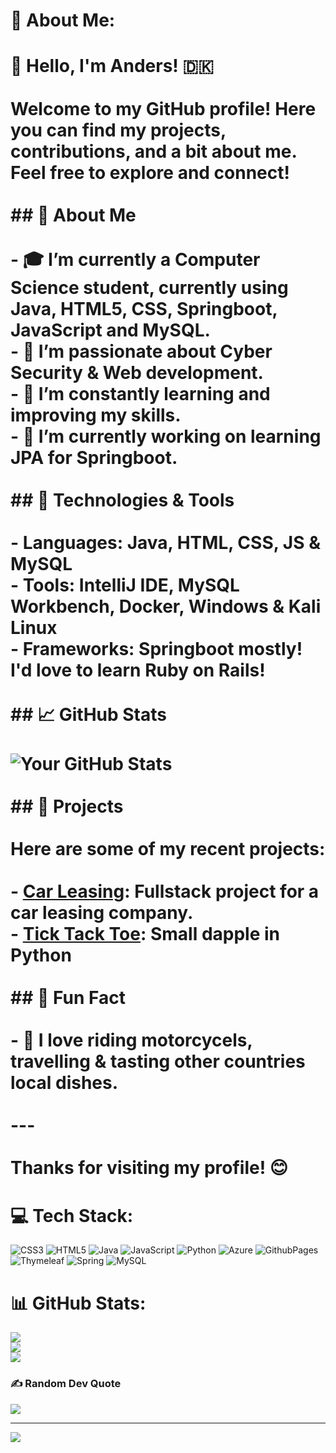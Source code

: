 # 💫 About Me:
# 👋 Hello, I'm Anders! 🇩🇰<br><br>Welcome to my GitHub profile! Here you can find my projects, contributions, and a bit about me. Feel free to explore and connect!<br><br>## 🚀 About Me<br><br>- 🎓 I’m currently a Computer Science student, currently using Java, HTML5, CSS, Springboot, JavaScript and MySQL.<br>- 💼 I’m passionate about Cyber Security  & Web development.<br>- 🌱 I’m constantly learning and improving my skills.<br>- 🔭 I’m currently working on learning JPA for Springboot.<br><br>## 🔧 Technologies & Tools<br><br>- **Languages**: Java, HTML, CSS, JS & MySQL<br>- **Tools**: IntelliJ IDE, MySQL Workbench, Docker, Windows & Kali Linux<br>- **Frameworks**: Springboot mostly! I'd love to learn Ruby on Rails!<br><br>## 📈 GitHub Stats<br><br>![Your GitHub Stats](https://github-readme-stats.vercel.app/api?username=xripzch&show_icons=true&hide_title=true&hide=prs&count_private=true&hide_rank=true&theme=radical)<br><br>## 🌟 Projects<br><br>Here are some of my recent projects:<br><br>- **[Car Leasing](https://github.com/Magnompower/Eksamensprojekt-2.sem)**: Fullstack project for a car leasing company.<br>- **[Tick Tack Toe](https://github.com/xRipzch/Tic-Tac-Toe.py)**: Small dapple in Python<br><br>## 🎨 Fun Fact<br><br>- 🧩 I love riding motorcycels, travelling & tasting other countries local dishes.<br><br>---<br><br>Thanks for visiting my profile! 😊<br>


# 💻 Tech Stack:
![CSS3](https://img.shields.io/badge/css3-%231572B6.svg?style=flat&logo=css3&logoColor=white) ![HTML5](https://img.shields.io/badge/html5-%23E34F26.svg?style=flat&logo=html5&logoColor=white) ![Java](https://img.shields.io/badge/java-%23ED8B00.svg?style=flat&logo=openjdk&logoColor=white) ![JavaScript](https://img.shields.io/badge/javascript-%23323330.svg?style=flat&logo=javascript&logoColor=%23F7DF1E) ![Python](https://img.shields.io/badge/python-3670A0?style=flat&logo=python&logoColor=ffdd54) ![Azure](https://img.shields.io/badge/azure-%230072C6.svg?style=flat&logo=microsoftazure&logoColor=white) ![GithubPages](https://img.shields.io/badge/github%20pages-121013?style=flat&logo=github&logoColor=white) ![Thymeleaf](https://img.shields.io/badge/Thymeleaf-%23005C0F.svg?style=flat&logo=Thymeleaf&logoColor=white) ![Spring](https://img.shields.io/badge/spring-%236DB33F.svg?style=flat&logo=spring&logoColor=white) ![MySQL](https://img.shields.io/badge/mysql-4479A1.svg?style=flat&logo=mysql&logoColor=white)
# 📊 GitHub Stats:
![](https://github-readme-stats.vercel.app/api?username=xRipzch&theme=monokai&hide_border=false&include_all_commits=false&count_private=false)<br/>
![](https://github-readme-streak-stats.herokuapp.com/?user=xRipzch&theme=monokai&hide_border=false)<br/>
![](https://github-readme-stats.vercel.app/api/top-langs/?username=xRipzch&theme=monokai&hide_border=false&include_all_commits=false&count_private=false&layout=compact)

### ✍️ Random Dev Quote
![](https://quotes-github-readme.vercel.app/api?type=horizontal&theme=radical)

---
[![](https://visitcount.itsvg.in/api?id=xRipzch&icon=0&color=8)](https://visitcount.itsvg.in)

<!-- Proudly created with GPRM ( https://gprm.itsvg.in ) -->
